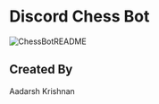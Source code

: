 # Discord Chess Bot

![ChessBotREADME](https://user-images.githubusercontent.com/70193139/120527192-ac211e00-c39f-11eb-9a4c-d8373f8cd5ee.gif)

## Created By
Aadarsh Krishnan